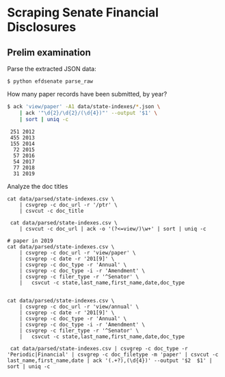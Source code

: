 # Scraping Senate Financial Disclosures



## Prelim examination

Parse the extracted JSON data:

```
$ python efdsenate parse_raw
```



How many paper records have been submitted, by year?

```sh
$ ack 'view/paper' -A1 data/state-indexes/*.json \
    | ack '"\d{2}/\d{2}/(\d{4})"' --output '$1' \
    | sort | uniq -c
```

```
 251 2012
 455 2013
 155 2014
  72 2015
  57 2016
  54 2017
  77 2018
  31 2019
```

Analyze the doc titles

```
cat data/parsed/state-indexes.csv \
    | csvgrep -c doc_url -r '/ptr' \
    | csvcut -c doc_title

 cat data/parsed/state-indexes.csv \
    | csvcut -c doc_url | ack -o '(?<=view/)\w+' | sort | uniq -c
```

```
# paper in 2019
cat data/parsed/state-indexes.csv \
    | csvgrep -c doc_url -r 'view/paper' \
    | csvgrep -c date -r '201[9]' \
    | csvgrep -c doc_type -r 'Annual' \
    | csvgrep -c doc_type -i -r 'Amendment' \
    | csvgrep -c filer_type -r '^Senator' \
    |   csvcut -c state,last_name,first_name,date,doc_type


cat data/parsed/state-indexes.csv \
    | csvgrep -c doc_url -r 'view/annual' \
    | csvgrep -c date -r '201[9]' \
    | csvgrep -c doc_type -r 'Annual' \
    | csvgrep -c doc_type -i -r 'Amendment' \
    | csvgrep -c filer_type -r '^Senator' \
    |   csvcut -c state,last_name,first_name,date,doc_type

```



```
 cat data/parsed/state-indexes.csv | csvgrep -c doc_type -r 'Periodic|Financial' | csvgrep -c doc_filetype -m 'paper' | csvcut -c last_name,first_name,date | ack '(.+?),(\d{4})' --output '$2  $1' | sort | uniq -c

```
